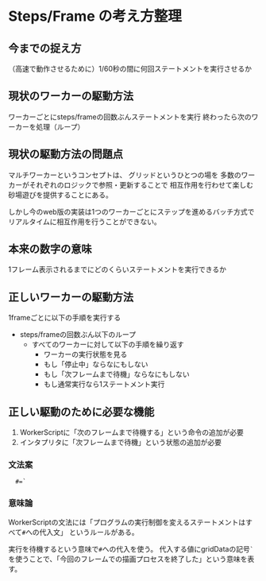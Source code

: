 # Steps/Frame の考え方整理

## 今までの捉え方
（高速で動作させるために）1/60秒の間に何回ステートメントを実行させるか

## 現状のワーカーの駆動方法
ワーカーごとにsteps/frameの回数ぶんステートメントを実行
終わったら次のワーカーを処理（ループ）

## 現状の駆動方法の問題点

マルチワーカーというコンセプトは、
グリッドというひとつの場を
多数のワーカーがそれぞれのロジックで参照・更新することで
相互作用を行わせて楽しむ砂場遊びを提供することにある。

しかし今のweb版の実装は1つのワーカーごとにステップを進めるバッチ方式で
リアルタイムに相互作用を行うことができない。


## 本来の数字の意味
1フレーム表示されるまでにどのくらいステートメントを実行できるか

## 正しいワーカーの駆動方法

1frameごとに以下の手順を実行する
* steps/frameの回数ぶん以下のループ
    * すべてのワーカーに対して以下の手順を繰り返す
        * ワーカーの実行状態を見る
        * もし「停止中」ならなにもしない
        * もし「次フレームまで待機」ならなにもしない
        * もし通常実行なら1ステートメント実行

## 正しい駆動のために必要な機能

1. WorkerScriptに「次のフレームまで待機する」という命令の追加が必要
2. インタプリタに「次フレームまで待機」という状態の追加が必要


### 文法案
```
  #=`
```

### 意味論
WorkerScriptの文法には「プログラムの実行制御を変えるステートメントはすべて`#`への代入文」
というルールがある。

実行を待機するという意味で`#`への代入を使う。
代入する値にgridDataの記号`` ` ``を使うことで、「今回のフレームでの描画プロセスを終了した」という意味を表す。
